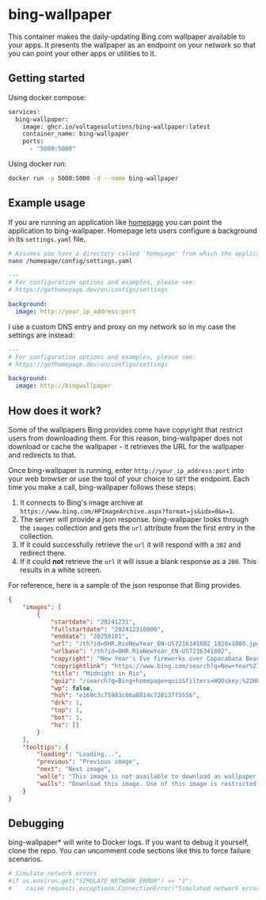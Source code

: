 # bing-wallpaper

This container makes the daily-updating Bing.com wallpaper available to your apps. It presents the wallpaper as an endpoint on your network so that you can point your other apps or utilities to it.

## Getting started

Using docker compose:

```bash
services:
  bing-wallpaper:
    image: ghcr.io/voltagesolutions/bing-wallpaper:latest
    container_name: bing-wallpaper
    ports:
      - "5000:5000"
```

Using docker run:

```bash
docker run -p 5000:5000 -d --name bing-wallpaper
```

## Example usage

If you are running an application like [homepage](https://github.com/gethomepage/homepage) you can point the application to bing-wallpaper. Homepage lets users configure a background in its `settings.yaml` file.

```bash
# Assumes you have a directory called 'homepage' from which the application runs.
nano /homepage/config/settings.yaml
```

```yml
---
# For configuration options and examples, please see:
# https://gethomepage.dev/en/configs/settings

background:
  image: http://your_ip_address:port
```

I use a custom DNS entry and proxy on my network so in my case the settings are instead:

```yml
---
# For configuration options and examples, please see:
# https://gethomepage.dev/en/configs/settings

background:
  image: http://bingwallpaper
```

## How does it work?

Some of the wallpapers Bing provides come have copyright that restrict users from downloading them. For this reason, bing-wallpaper does not download or cache the wallpaper - it retrieves the URL for the wallpaper and redirects to that.

Once bing-wallpaper is running, enter `http://your_ip_address:port` into your web browser or use the tool of your choice to `GET` the endpoint. Each time you make a call, bing-wallpaper follows these steps:

1. It connects to Bing's image archive at `https://www.bing.com/HPImageArchive.aspx?format=js&idx=0&n=1`.
1. The server will provide a json response. bing-wallpaper looks through the `images` collection and gets the `url` attribute from the first entry in the collection.
1. If it could successfully retrieve the `url` it will respond with a `302` and redirect there.
1. If it could **not** retrieve the `url` it will issue a blank response as a `200`. This results in a white screen.

For reference, here is a sample of the json response that Bing provides.

```json
{
    "images": [
        {
            "startdate": "20241231",
            "fullstartdate": "202412310800",
            "enddate": "20250101",
            "url": "/th?id=OHR.RioNewYear_EN-US7216341802_1920x1080.jpg&rf=LaDigue_1920x1080.jpg&pid=hp",
            "urlbase": "/th?id=OHR.RioNewYear_EN-US7216341802",
            "copyright": "New Year's Eve fireworks over Copacabana Beach, Rio de Janeiro, Brazil (© Wagner Meier/Getty Images)",
            "copyrightlink": "https://www.bing.com/search?q=New+Year%27s+Eve&form=hpcapt&filters=HpDate%3a%2220241231_0800%22",
            "title": "Midnight in Rio",
            "quiz": "/search?q=Bing+homepage+quiz&filters=WQOskey:%22HPQuiz_20241231_RioNewYear%22&FORM=HPQUIZ",
            "wp": false,
            "hsh": "e169c3c75983c86a8814c728137f5556",
            "drk": 1,
            "top": 1,
            "bot": 1,
            "hs": []
        }
    ],
    "tooltips": {
        "loading": "Loading...",
        "previous": "Previous image",
        "next": "Next image",
        "walle": "This image is not available to download as wallpaper.",
        "walls": "Download this image. Use of this image is restricted to wallpaper only."
    }
}
```

## Debugging

bing-wallpaper* will write to Docker logs. If you want to debug it yourself, clone the repo. You can uncomment code sections like this to force failure scenarios.

```python
# Simulate network errors
#if os.environ.get("SIMULATE_NETWORK_ERROR") == "1":
#    raise requests.exceptions.ConnectionError("Simulated network error")
```
